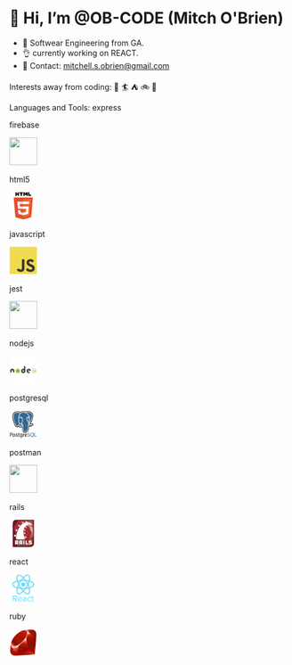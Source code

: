 <h1> 👋 Hi, I’m @OB-CODE (Mitch O'Brien) </h1>

- 👀 Softwear Engineering from GA.
- :ok_hand:	currently working on REACT.
- :email: Contact: mitchell.s.obrien@gmail.com

Interests away from coding: :dog: :surfer: :tent: :bike:  :ocean:

Languages and Tools:
express 


<p>firebase</p> 
<img height="50px" width="50px" src="https://camo.githubusercontent.com/dd4b2422ed3bfc9da88c43d18550375c66f9584327dff7ecc19315ce50b96f07/68747470733a2f2f7777772e766563746f726c6f676f2e7a6f6e652f6c6f676f732f66697265626173652f66697265626173652d69636f6e2e737667" alt="">

<p>html5</p> 
<img  height="50px" width="50px" src="https://raw.githubusercontent.com/devicons/devicon/master/icons/html5/html5-original-wordmark.svg" alt="">

<p>javascript</p> 
<img  height="50px" width="50px" src="https://raw.githubusercontent.com/devicons/devicon/master/icons/javascript/javascript-original.svg" alt="">

<p>jest</p> 
<img  height="50px" width="50px" src="https://camo.githubusercontent.com/ce0a32825268b09cd5e0fc7c2a09c587a708491427cb794cade8f1866f7284c6/68747470733a2f2f7777772e766563746f726c6f676f2e7a6f6e652f6c6f676f732f6a6573746a73696f2f6a6573746a73696f2d69636f6e2e737667" alt="">

<p>nodejs</p>
<img  height="50px" width="50px" src="https://raw.githubusercontent.com/devicons/devicon/master/icons/nodejs/nodejs-original-wordmark.svg" alt="">

<p>postgresql</p> 
<img  height="50px" width="50px" src="https://raw.githubusercontent.com/devicons/devicon/master/icons/postgresql/postgresql-original-wordmark.svg" alt="">

<p>postman</p>
<img  height="50px" width="50px" src="https://camo.githubusercontent.com/93b32389bf746009ca2370de7fe06c3b5146f4c99d99df65994f9ced0ba41685/68747470733a2f2f7777772e766563746f726c6f676f2e7a6f6e652f6c6f676f732f676574706f73746d616e2f676574706f73746d616e2d69636f6e2e737667" alt="">

<p>rails</p>
<img  height="50px" width="50px" src="https://raw.githubusercontent.com/devicons/devicon/master/icons/rails/rails-original-wordmark.svg" alt="">

<p>react</p> 
<img  height="50px" width="50px" src="https://raw.githubusercontent.com/devicons/devicon/master/icons/react/react-original-wordmark.svg" alt="">

<p>ruby</p>
<img  height="50px" width="50px" src="https://raw.githubusercontent.com/devicons/devicon/master/icons/ruby/ruby-original.svg" alt="">



<!---
OB-CODE/OB-CODE is a ✨ special ✨ repository because its `README.md` (this file) appears on your GitHub profile.
You can click the Preview link to take a look at your changes.
--->
